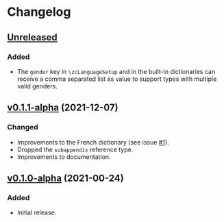 # Changelog

## [Unreleased](https://github.com/gusbrs/zref-clever/compare/v0.1.1-alpha...HEAD)

### Added
- The `gender` key in `\zcLanguageSetup` and in the built-in dictionaries can
  receive a comma separated list as value to support types with multiple valid
  genders.

## [v0.1.1-alpha](https://github.com/gusbrs/zref-clever/compare/v0.1.0-alpha...v0.1.1-alpha) (2021-12-07)

### Changed
- Improvements to the French dictionary (see issue
  [#1](https://github.com/gusbrs/zref-clever/issues/1)).
- Dropped the `subappendix` reference type.
- Improvements to documentation.

## [v0.1.0-alpha](https://github.com/gusbrs/zref-clever/releases/tag/v0.1.0-alpha) (2021-00-24)

### Added
- Initial release.
